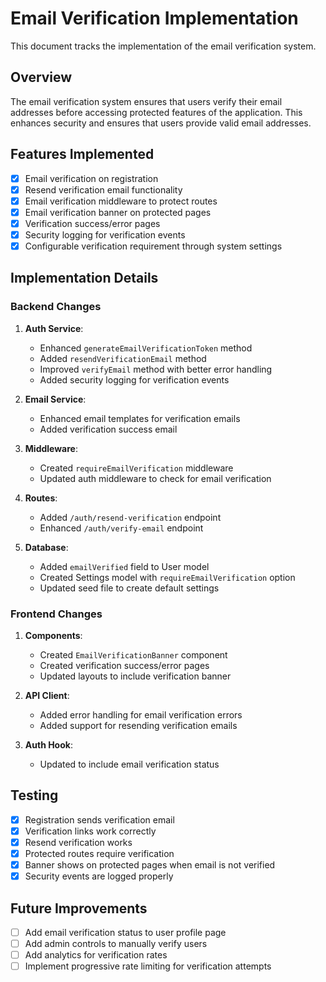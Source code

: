 # Email Verification Implementation

This document tracks the implementation of the email verification system.

## Overview

The email verification system ensures that users verify their email addresses before accessing protected features of the application. This enhances security and ensures that users provide valid email addresses.

## Features Implemented

- [x] Email verification on registration
- [x] Resend verification email functionality
- [x] Email verification middleware to protect routes
- [x] Email verification banner on protected pages
- [x] Verification success/error pages
- [x] Security logging for verification events
- [x] Configurable verification requirement through system settings

## Implementation Details

### Backend Changes

1. **Auth Service**:
   - Enhanced `generateEmailVerificationToken` method
   - Added `resendVerificationEmail` method
   - Improved `verifyEmail` method with better error handling
   - Added security logging for verification events

2. **Email Service**:
   - Enhanced email templates for verification emails
   - Added verification success email

3. **Middleware**:
   - Created `requireEmailVerification` middleware
   - Updated auth middleware to check for email verification

4. **Routes**:
   - Added `/auth/resend-verification` endpoint
   - Enhanced `/auth/verify-email` endpoint

5. **Database**:
   - Added `emailVerified` field to User model
   - Created Settings model with `requireEmailVerification` option
   - Updated seed file to create default settings

### Frontend Changes

1. **Components**:
   - Created `EmailVerificationBanner` component
   - Created verification success/error pages
   - Updated layouts to include verification banner

2. **API Client**:
   - Added error handling for email verification errors
   - Added support for resending verification emails

3. **Auth Hook**:
   - Updated to include email verification status

## Testing

- [x] Registration sends verification email
- [x] Verification links work correctly
- [x] Resend verification works
- [x] Protected routes require verification
- [x] Banner shows on protected pages when email is not verified
- [x] Security events are logged properly

## Future Improvements

- [ ] Add email verification status to user profile page
- [ ] Add admin controls to manually verify users
- [ ] Add analytics for verification rates
- [ ] Implement progressive rate limiting for verification attempts
